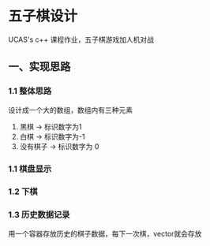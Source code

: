 # 五子棋设计

UCAS's c++ 课程作业，五子棋游戏加人机对战

## 一、实现思路

### 1.1 整体思路

设计成一个大的数组，数组内有三种元素
1. 黑棋 -> 标识数字为1
2. 白棋 -> 标识数字为-1
3. 没有棋子 -> 标识数字为 0

### 1.1 棋盘显示

### 1.2 下棋

### 1.3 历史数据记录

用一个容器存放历史的棋子数据，每下一次棋，vector就会存放

